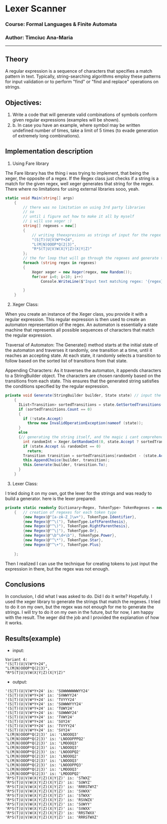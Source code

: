 ﻿# Lexer Scanner

### Course: Formal Languages & Finite Automata
### Author: Timciuc Ana-Maria

----

## Theory
A regular expression is a sequence of characters that specifies a match pattern in text. Typically, string-searching algorithms employ these patterns for input validation or to perform "find" or "find and replace" operations on strings.
## Objectives:

1. Write a code that will generate valid combinations of symbols conform given regular expressions (examples will be shown).
2. b. In case you have an example, where symbol may be written undefined number of times, take a limit of 5 times (to evade generation of extremely long combinations).


## Implementation description

1. Using Fare library

The Fare library has the thing i was trying to implement, that being the xeger, the opposite of a regex. If the Regex class just checks if a string is a match for the given regex, well xeger generates that string for the regex. There where no limitations for using external libraries sooo, yeah.

```csharp
static void Main(string[] args)
    {
        // there was no limitation on using 3rd party libraries
        // so
        // until i figure out how to make it all by myself
        // i will use xeger :)
        string[] regexes = new[]
        {
            // writing theexpresions as strings of input for the regex
            "(S|T)(U|V)W*Y+24",
            "L(M|N)OOOP*Q(2|3)",
            "R*S(T|U|V)W(X|Y|Z)(X|Y|Z)"
        };
        // the for loop that will go through the regexes and generate the strings 
        foreach (string regex in regexes)
        {
            Xeger xeger = new Xeger(regex, new Random());
            for(var i=0; i<10; i++)
                Console.WriteLine($"Input text matching regex: '{regex}' is: '{xeger.Generate()}'");

        }
    }
```

2. Xeger Class:

When you create an instance of the Xeger class, you provide it with a regular expression. This regular expression is then used to create an automaton representation of the regex. An automaton is essentially a state machine that represents all possible sequences of characters that match the regular expression.

Traversal of Automaton: The Generate() method starts at the initial state of the automaton and traverses it randomly, one transition at a time, until it reaches an accepting state. At each state, it randomly selects a transition to follow based on the sorted list of transitions from that state.

Appending Characters: As it traverses the automaton, it appends characters to a StringBuilder object. The characters are chosen randomly based on the transitions from each state. This ensures that the generated string satisfies the conditions specified by the regular expression.
```csharp
private void Generate(StringBuilder builder, State state) // input the regex and the automaton for it
    {
      IList<Transition> sortedTransitions = state.GetSortedTransitions(true);
      if (sortedTransitions.Count == 0)
      {
        if (!state.Accept)
          throw new InvalidOperationException(nameof (state));
      }
      else
      {// generating the string itself, and the magic i cant comprehend
        int randomInt = Xeger.GetRandomInt(0, state.Accept ? sortedTransitions.Count : sortedTransitions.Count - 1, this.random);
        if (state.Accept && randomInt == 0)
          return;
        Transition transition = sortedTransitions[randomInt - (state.Accept ? 1 : 0)];
        this.AppendChoice(builder, transition);
        this.Generate(builder, transition.To);
      }
    }
```

3. Lexer Class:

I tried doing it on my own, got the lexer for the strings and was ready to build a generator. here is the lexer prepared: 
```csharp
private static readonly Dictionary<Regex, TokenType> TokenRegexes = new Dictionary<Regex, TokenType>
    {   // creation of regexes for each token type
        {new Regex(@"[a-zA-Z_]\w+"), TokenType.Identifier},
        {new Regex(@"^\("), TokenType.LeftParenthesis},
        {new Regex(@"^\)"), TokenType.RightParenthesis},
        {new Regex(@"^\|"), TokenType.Or},
        {new Regex(@"\b^\d+\b"), TokenType.Power},
        {new Regex(@"^\*"), TokenType.Star},
        {new Regex(@"^\+"), TokenType.Plus}
        
    };

```
Then I realized I can use the technique for creating tokens to just input the expression in there, but the regex was not enough.

## Conclusions


In conclusion, I did what I was asked to do. Did I do it write? Hopefully. I used the xeger library to generate the strings that match the regexes. I tried to do it on my own, but the regex was not enough for me to generate the strings. I will try to do it on my own in the future, but for now, I am happy with the result. The xeger did the job and I provided the explanation of how it works. 
## Results(example)
* input:
```
Variant 4:
"(S|T)(U|V)W*Y+24",
"L(M|N)OOOP*Q(2|3)",
"R*S(T|U|V)W(X|Y|Z)(X|Y|Z)"
```
* output:
```
'(S|T)(U|V)W*Y+24' is: 'SUWWWWWWWYY24'
'(S|T)(U|V)W*Y+24' is: 'SVWWYY24'
'(S|T)(U|V)W*Y+24' is: 'TVYYY24'
'(S|T)(U|V)W*Y+24' is: 'SUWWWYYY24'
'(S|T)(U|V)W*Y+24' is: 'TUWY24'
'(S|T)(U|V)W*Y+24' is: 'SUWWWY24'
'(S|T)(U|V)W*Y+24' is: 'TVWY24'
'(S|T)(U|V)W*Y+24' is: 'SUY24'
'(S|T)(U|V)W*Y+24' is: 'TVYYY24'
'(S|T)(U|V)W*Y+24' is: 'SVY24'
'L(M|N)OOOP*Q(2|3)' is: 'LNOOOQ3'
'L(M|N)OOOP*Q(2|3)' is: 'LNOOOPPPQ2'
'L(M|N)OOOP*Q(2|3)' is: 'LMOOOQ3'
'L(M|N)OOOP*Q(2|3)' is: 'LNOOOQ3'
'L(M|N)OOOP*Q(2|3)' is: 'LNOOOPQ2'
'L(M|N)OOOP*Q(2|3)' is: 'LNOOOQ2'
'L(M|N)OOOP*Q(2|3)' is: 'LNOOOQ3'
'L(M|N)OOOP*Q(2|3)' is: 'LNOOOPPQ3'
'L(M|N)OOOP*Q(2|3)' is: 'LMOOOQ3'
'L(M|N)OOOP*Q(2|3)' is: 'LMOOOPQ2'
'R*S(T|U|V)W(X|Y|Z)(X|Y|Z)' is: 'STWXZ'
'R*S(T|U|V)W(X|Y|Z)(X|Y|Z)' is: 'SUWYZ'
'R*S(T|U|V)W(X|Y|Z)(X|Y|Z)' is: 'RRRSTWYZ'
'R*S(T|U|V)W(X|Y|Z)(X|Y|Z)' is: 'SVWXX'
'R*S(T|U|V)W(X|Y|Z)(X|Y|Z)' is: 'STWXX'
'R*S(T|U|V)W(X|Y|Z)(X|Y|Z)' is: 'RSVWZX'
'R*S(T|U|V)W(X|Y|Z)(X|Y|Z)' is: 'SUWYY'
'R*S(T|U|V)W(X|Y|Z)(X|Y|Z)' is: 'SVWXX'
'R*S(T|U|V)W(X|Y|Z)(X|Y|Z)' is: 'RRSTWXX'
'R*S(T|U|V)W(X|Y|Z)(X|Y|Z)' is: 'RRRSTWXZ'
```
